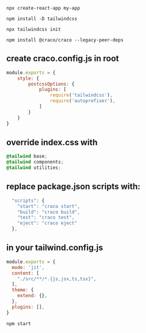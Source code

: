 ```
npx create-react-app my-app
```
``` 
npm install -D tailwindcss
```
``` 
npx tailwindcss init
```
``` 
npm install @craco/craco --legacy-peer-deps
```

## create craco.config.js in root

```js
module.exports = {
    style: {
        postcssOptions: {
            plugins: [
                require('tailwindcss'),
                require('autoprefixer'),
            ]
        }
    }
}
```



## override index.css with 
```css
@tailwind base;
@tailwind components;
@tailwind utilities;
```

## replace package.json scripts with:

```js
  "scripts": {
    "start": "craco start",
    "build": "craco build",
    "test": "craco test",
    "eject": "craco eject"
  },
```

## in your tailwind.config.js

```js
module.exports = {
  mode: 'jit',
  content: [
    "./src/**/*.{js,jsx,ts,tsx}",
  ],
  theme: {
    extend: {},
  },
  plugins: [],
}

```

```
npm start
```




